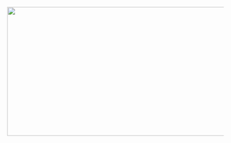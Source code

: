 <div align="center"> 

<p align="center">
  <img width="550" height="300" src="https://github.com/user-attachments/assets/bfdbf92b-867f-4c18-ac4a-40a21082deef">
<div align="center"> 
